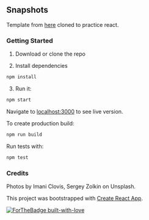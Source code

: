 ## Snapshots

Template from [here](https://www.free-css.com/free-css-templates/page227/snapshot) cloned to practice react.

### Getting Started

1.  Download or clone the repo

2.  Install dependencies

```bash
npm install
```

3.  Run it:

```bash
npm start
```

Navigate to [localhost:3000](http://localhost:3000) to see live version.

To create production build:

```bash
npm run build
```

Run tests with:

```bash
npm test
```

### Credits

Photos by Imani Clovis, Sergey Zolkin on Unsplash.

This project was bootstrapped with [Create React App](https://github.com/facebookincubator/create-react-app).

[![ForTheBadge built-with-love](http://ForTheBadge.com/images/badges/built-with-love.svg)](https://g1st.github.io/snow-free/)
